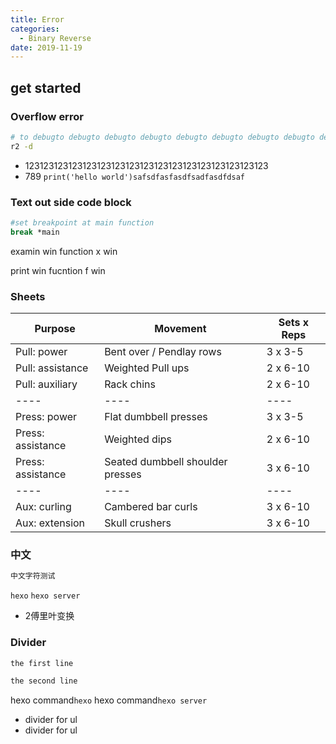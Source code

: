 ```yaml
---
title: Error
categories:
  - Binary Reverse
date: 2019-11-19
---
```


## get started

### Overflow error

```bash
# to debugto debugto debugto debugto debugto debugto debugto debugto debugto debugto debugto debugto debugto debugto debug
r2 -d
```

- 123123123123123123123123123123123123123123123123123
- 789 `print('hello world')safsdfasfasdfsadfasdfdsaf`

### Text out side code block

```bash
#set breakpoint at main function
break *main
```

examin win function
x win

print win fucntion
f win

### Sheets

| Purpose           | Movement                         | Sets x Reps |
| ----------------- | -------------------------------- | ----------- |
| Pull: power       | Bent over / Pendlay rows         | 3 x 3-5     |
| Pull: assistance  | Weighted Pull ups                | 2 x 6-10    |
| Pull: auxiliary   | Rack chins                       | 2 x 6-10    |
| ----              | ----                             | ----        |
| Press: power      | Flat dumbbell presses            | 3 x 3-5     |
| Press: assistance | Weighted dips                    | 2 x 6-10    |
| Press: assistance | Seated dumbbell shoulder presses | 3 x 6-10    |
| ----              | ----                             | ----        |
| Aux: curling      | Cambered bar curls               | 3 x 6-10    |
| Aux: extension    | Skull crushers                   | 3 x 6-10    |

### 中文

```bash
中文字符测试
```
`hexo`
`hexo server`
* 2傅里叶变换

### Divider
```bash
the first line
```
```bash
the second line
```
hexo command`hexo`
hexo command`hexo server`
* divider for ul
* divider for ul
